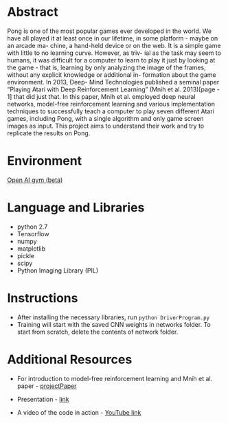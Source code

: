 # Abstract
Pong is one of the most popular games ever developed in the world. We have all played it at least once in our lifetime, in some platform - maybe on an arcade ma- chine, a hand-held device or on the web. It is a simple game with little to no learning curve. However, as triv- ial as the task may seem to humans, it was difficult for a computer to learn to play it just by looking at the game - that is, learning by only analyzing the image of the frames, without any explicit knowledge or additional in- formation about the game environment. In 2013, Deep- Mind Technologies published a seminal paper “Playing Atari with Deep Reinforcement Learning” (Mnih et al. 2013)[page - 1] that did just that. In this paper, Mnih et al. employed deep neural networks, model-free reinforcement learning and various implementation techniques to successfully teach a computer to play seven different Atari games, including Pong, with a single algorithm and only game screen images as input. This project aims to understand their work and try to replicate the results on Pong.


# Environment
[Open AI gym (beta)]

# Language and Libraries
* python 2.7
* Tensorflow
* numpy
* matplotlib
* pickle
* scipy
* Python Imaging Library (PIL)

# Instructions
* After installing the necessary libraries, run 
``
python DriverProgram.py
``
* Training will start with the saved CNN weights in networks folder. To start from scratch, delete the contents of network folder. 

# Additional Resources
+ For introduction to model-free reinforcement learning and Mnih et al. paper - [projectPaper] 
+ Presentation - [link]
+ A video of the code in action - [YouTube link]

   [Open AI gym (beta)]: <https://gym.openai.com/>
   [projectPaper]: <https://drive.google.com/file/d/0BygLf1QZV3ixVWROOHAtenpXRU0/view?usp=sharing>
   [YouTube link]: <https://www.youtube.com/watch?v=DDsVLMTTdZ4>
   [link]: <https://docs.google.com/presentation/d/1cu-CqZ7BLPQLXPjuXxekJK486gOdK5lk9UcuU7HlG9k/edit?usp=sharing>

